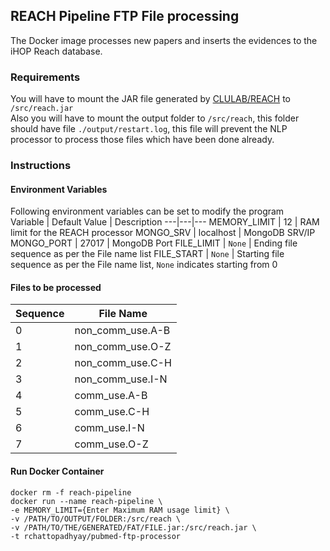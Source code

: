 ## REACH Pipeline FTP File processing 

The Docker image processes new papers and inserts the evidences to the iHOP Reach database.

### Requirements
You will have to mount the JAR file generated by [CLULAB/REACH](https://github.com/clulab/reach) to `/src/reach.jar`  
Also you will have to mount the output folder to `/src/reach`, this folder should have file `./output/restart.log`, this file will  prevent the NLP processor to process those files which have been done already.

### Instructions

#### Environment Variables
Following environment variables can be set to modify the program  
Variable | Default Value | Description
---|---|---
MEMORY_LIMIT | 12 | RAM limit for the REACH processor
MONGO_SRV | localhost | MongoDB SRV/IP
MONGO_PORT | 27017 | MongoDB Port
FILE_LIMIT | `None` | Ending file sequence as per the File name list
FILE_START | `None` | Starting file sequence as per the File name list, `None` indicates starting from 0

#### Files to be processed
| Sequence   | File Name        |
|------------|------------------|
| 0          | non_comm_use.A-B |
| 1          | non_comm_use.O-Z |
| 2          | non_comm_use.C-H |
| 3          | non_comm_use.I-N |
| 4          | comm_use.A-B     |
| 5          | comm_use.C-H     |
| 6          | comm_use.I-N     |
| 7          | comm_use.O-Z     |

#### Run Docker Container
```
docker rm -f reach-pipeline
docker run --name reach-pipeline \
-e MEMORY_LIMIT={Enter Maximum RAM usage limit} \
-v /PATH/TO/OUTPUT/FOLDER:/src/reach \
-v /PATH/TO/THE/GENERATED/FAT/FILE.jar:/src/reach.jar \
-t rchattopadhyay/pubmed-ftp-processor
```
